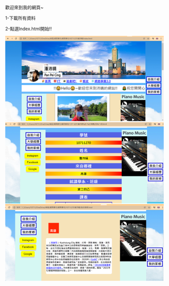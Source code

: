 歡迎來到我的網頁~

1-下載所有資料

2-點選Index.html開始!!


![image](https://github.com/PeiCing/My-Html/blob/main/img/%E6%88%91%E7%9A%84%E7%B6%B2%E7%AB%99.PNG)
![image](https://github.com/PeiCing/My-Html/blob/main/img/%E6%88%91%E7%9A%84%E7%B6%B2%E7%AB%992.PNG)
![image](https://github.com/PeiCing/My-Html/blob/main/img/%E6%88%91%E7%9A%84%E7%B6%B2%E7%AB%993.PNG)
